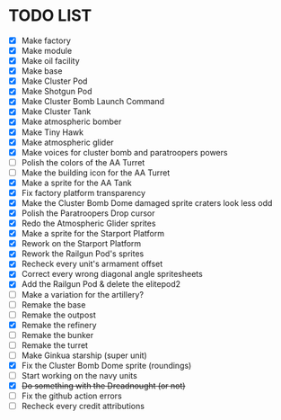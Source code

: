 
# TODO LIST

- [x] Make factory
- [x] Make module
- [x] Make oil facility
- [x] Make base
- [x] Make Cluster Pod
- [x] Make Shotgun Pod
- [x] Make Cluster Bomb Launch Command
- [x] Make Cluster Tank
- [x] Make atmospheric bomber
- [x] Make Tiny Hawk
- [x] Make atmospheric glider
- [x] Make voices for cluster bomb and paratroopers powers
- [ ] Polish the colors of the AA Turret
- [ ] Make the building icon for the AA Turret
- [x] Make a sprite for the AA Tank
- [x] Fix factory platform transparency
- [x] Make the Cluster Bomb Dome damaged sprite craters look less odd
- [x] Polish the Paratroopers Drop cursor
- [x] Redo the Atmospheric Glider sprites
- [x] Make a sprite for the Starport Platform
- [x] Rework on the Starport Platform
- [x] Rework the Railgun Pod's sprites
- [x] Recheck every unit's armament offset
- [x] Correct every wrong diagonal angle spritesheets
- [x] Add the Railgun Pod & delete the elitepod2
- [ ] Make a variation for the artillery?
- [ ] Remake the base
- [ ] Remake the outpost
- [x] Remake the refinery
- [ ] Remake the bunker
- [ ] Remake the turret
- [ ] Make Ginkua starship (super unit)
- [x] Fix the Cluster Bomb Dome sprite (roundings)
- [ ] Start working on the navy units
- [x] ~~Do something with the Dreadnought (or not)~~
- [ ] Fix the github action errors
- [ ] Recheck every credit attributions
